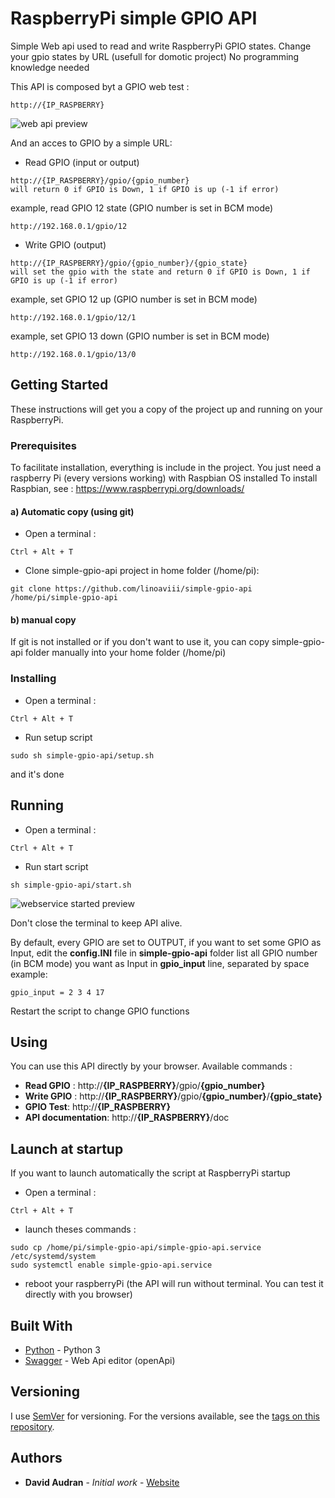 
# RaspberryPi simple GPIO API

Simple Web api used to read and write RaspberryPi GPIO states.
Change your gpio states by URL (usefull for domotic project)
No programming knowledge needed

This API is composed byt a GPIO web test :
```
http://{IP_RASPBERRY}
```
![web api preview](simple-gpio-api/images/test-web.jpg)

And an acces to GPIO by a simple URL:

 - Read GPIO (input or output)
```
http://{IP_RASPBERRY}/gpio/{gpio_number}
will return 0 if GPIO is Down, 1 if GPIO is up (-1 if error)
```
example, read GPIO 12 state (GPIO number is set in BCM mode)
```
http://192.168.0.1/gpio/12
```
- Write GPIO (output)
```
http://{IP_RASPBERRY}/gpio/{gpio_number}/{gpio_state}
will set the gpio with the state and return 0 if GPIO is Down, 1 if GPIO is up (-1 if error)
```
example, set GPIO 12 up (GPIO number is set in BCM mode)
```
http://192.168.0.1/gpio/12/1
```
example, set GPIO 13 down (GPIO number is set in BCM mode)
```
http://192.168.0.1/gpio/13/0
```

## Getting Started

These instructions will get you a copy of the project up and running on your RaspberryPi.

### Prerequisites

To facilitate installation, everything is include in the project.
You just need a raspberry Pi (every versions working) with Raspbian OS installed
To install Raspbian, see : https://www.raspberrypi.org/downloads/


#### a) Automatic copy (using git)

 - Open a terminal :
 ```
 Ctrl + Alt + T
 ```
 - Clone simple-gpio-api project in home folder (/home/pi):
```
git clone https://github.com/linoaviii/simple-gpio-api /home/pi/simple-gpio-api
```

#### b) manual copy 
If git is not installed or if you don't  want to use it, you can copy simple-gpio-api folder  manually into your home folder (/home/pi)


### Installing
 - Open a terminal :
 ```
 Ctrl + Alt + T
 ```
 - Run setup script
```
sudo sh simple-gpio-api/setup.sh
```
and it's done

## Running

 - Open a terminal :
 ```
 Ctrl + Alt + T
 ```
 - Run start script
```
sh simple-gpio-api/start.sh
```
![webservice started preview](simple-gpio-api/images/webservice-started.jpg)

Don't close the terminal to keep API alive.

By default, every GPIO are set to OUTPUT, if you want to set some GPIO as Input, edit the **config.INI** file in **simple-gpio-api** folder 
list all GPIO number (in BCM mode) you want as Input in **gpio_input** line, separated by space
example:
 ```
gpio_input = 2 3 4 17 
 ```
Restart the script to change GPIO functions

## Using
You can use this API directly by your browser.
Available commands :

 - **Read GPIO** : http://**{IP_RASPBERRY}**/gpio/**{gpio_number}**
 - **Write GPIO** : http://**{IP_RASPBERRY}**/gpio/**{gpio_number}**/**{gpio_state}**
 - **GPIO Test**: http://**{IP_RASPBERRY}**
 - **API documentation**: http://**{IP_RASPBERRY}**/doc

## Launch at startup
If you want to launch automatically the script at RaspberryPi startup
 - Open a terminal :
 ```
 Ctrl + Alt + T
 ```
 - launch theses commands :
 ```
 sudo cp /home/pi/simple-gpio-api/simple-gpio-api.service /etc/systemd/system
 sudo systemctl enable simple-gpio-api.service 
 ```
 - reboot your raspberryPi (the API will run without terminal. You can test it directly with you browser)

## Built With
* [Python](https://www.python.org/) - Python 3
* [Swagger](https://swagger.io/) - Web Api editor (openApi)


## Versioning

I use [SemVer](http://semver.org/) for versioning. For the versions available, see the [tags on this repository](https://github.com/your/project/tags). 

## Authors

* **David Audran** - *Initial work* - [Website](http://davidaudran.com)



